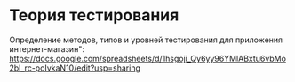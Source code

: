 # Теория тестирования

Определение методов, типов и уровней тестирования для приложения интернет-магазин":
https://docs.google.com/spreadsheets/d/1hsgoji_Qy6yy96YMlABxtu6vbMo2bl_rc-poIvkaN10/edit?usp=sharing
